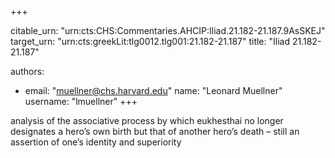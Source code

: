+++


citable_urn: "urn:cts:CHS:Commentaries.AHCIP:Iliad.21.182-21.187.9AsSKEJ"
target_urn: "urn:cts:greekLit:tlg0012.tlg001:21.182-21.187"
title: "Iliad 21.182-21.187"

authors:
- email: "muellner@chs.harvard.edu"
  name: "Leonard Muellner"
  username: "lmuellner"
+++

<p>analysis of the associative process by which eukhesthai no longer designates a hero’s own birth but that of another hero’s death – still an assertion of one’s identity and superiority</p>